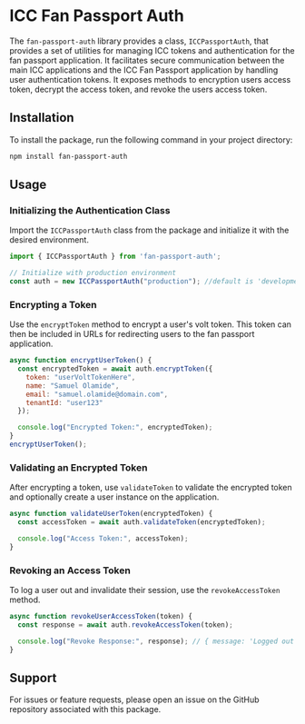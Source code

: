 
# ICC Fan Passport Auth

The `fan-passport-auth` library provides a class, `ICCPassportAuth`, that provides a set of utilities for managing ICC tokens and authentication for the fan passport application. It facilitates secure communication between the main ICC applications and the ICC Fan Passport application by handling user authentication tokens. It exposes methods to
encryption users access token, decrypt the access token, and revoke the users access token. 

## Installation

To install the package, run the following command in your project directory:

```bash
npm install fan-passport-auth
```

## Usage

### Initializing the Authentication Class

Import the `ICCPassportAuth` class from the package and initialize it with the desired environment.

```javascript
import { ICCPassportAuth } from 'fan-passport-auth';

// Initialize with production environment
const auth = new ICCPassportAuth("production"); //default is 'development'
```

### Encrypting a Token

Use the `encryptToken` method to encrypt a user's volt token. This token can then be included in URLs for redirecting users to the fan passport application.

```javascript
async function encryptUserToken() {
  const encryptedToken = await auth.encryptToken({
    token: "userVoltTokenHere",
    name: "Samuel Olamide",
    email: "samuel.olamide@domain.com",
    tenantId: "user123"
  });

  console.log("Encrypted Token:", encryptedToken);
}
encryptUserToken();
```

### Validating an Encrypted Token

After encrypting a token, use `validateToken` to validate the encrypted token and optionally create a user instance on the application.

```javascript
async function validateUserToken(encryptedToken) {
  const accessToken = await auth.validateToken(encryptedToken);

  console.log("Access Token:", accessToken);
}
```

### Revoking an Access Token

To log a user out and invalidate their session, use the `revokeAccessToken` method.

```javascript
async function revokeUserAccessToken(token) {
  const response = await auth.revokeAccessToken(token);

  console.log("Revoke Response:", response); // { message: 'Logged out successfully.' }
}
```

## Support

For issues or feature requests, please open an issue on the GitHub repository associated with this package.

